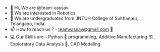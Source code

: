- 👋 Hi, We are @team-vassav
- 👀 We are interested in Robotics
- 🌱 We are undergraduates from JNTUH College of Sulthanpur, Telangana, India.
- 📫 How to reach us ? - teamvassav@gmail.com 📱
- 💻 Our Skills are - Python 🐍 programming, Additive Manufacturing 🏗️, Exploratory Data Analysis 🤖, CAD Modeling.

<!---
team-vassav/team-vassav is a ✨ special ✨ repository because its `README.md` (this file) appears on your GitHub profile.
You can click the Preview link to take a look at your changes.
--->

